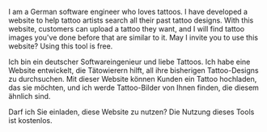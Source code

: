 I am a German software engineer who loves tattoos. I have developed a website to help tattoo artists search all their past tattoo designs. With this website, customers can upload a tattoo they want, and I will find tattoo images you've done before that are similar to it. May I invite you to use this website? Using this tool is free.



Ich bin ein deutscher Softwareingenieur und liebe Tattoos. Ich habe eine Website entwickelt, die Tätowierern hilft, all ihre bisherigen Tattoo-Designs zu durchsuchen. Mit dieser Website können Kunden ein Tattoo hochladen, das sie möchten, und ich werde Tattoo-Bilder von Ihnen finden, die diesem ähnlich sind.

Darf ich Sie einladen, diese Website zu nutzen? Die Nutzung dieses Tools ist kostenlos.
